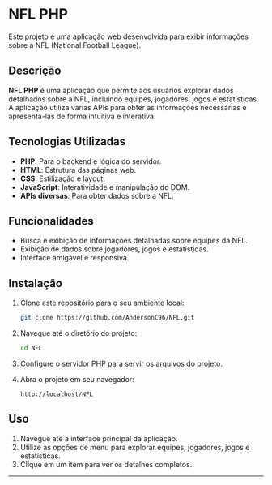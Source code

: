 # NFL PHP

Este projeto é uma aplicação web desenvolvida para exibir informações sobre a NFL (National Football League).

## Descrição

**NFL PHP** é uma aplicação que permite aos usuários explorar dados detalhados sobre a NFL, incluindo equipes, jogadores, jogos e estatísticas. A aplicação utiliza várias APIs para obter as informações necessárias e apresentá-las de forma intuitiva e interativa.

## Tecnologias Utilizadas

- **PHP**: Para o backend e lógica do servidor.
- **HTML**: Estrutura das páginas web.
- **CSS**: Estilização e layout.
- **JavaScript**: Interatividade e manipulação do DOM.
- **APIs diversas**: Para obter dados sobre a NFL.

## Funcionalidades

- Busca e exibição de informações detalhadas sobre equipes da NFL.
- Exibição de dados sobre jogadores, jogos e estatísticas.
- Interface amigável e responsiva.

## Instalação

1. Clone este repositório para o seu ambiente local:
    ```bash
    git clone https://github.com/AndersonC96/NFL.git
    ```
2. Navegue até o diretório do projeto:
    ```bash
    cd NFL
    ```
3. Configure o servidor PHP para servir os arquivos do projeto.

4. Abra o projeto em seu navegador:
    ```arduino
    http://localhost/NFL
    ```

## Uso

1. Navegue até a interface principal da aplicação.
2. Utilize as opções de menu para explorar equipes, jogadores, jogos e estatísticas.
3. Clique em um item para ver os detalhes completos.

---
